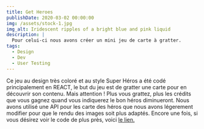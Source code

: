 ```yaml
---
title: Get Heroes
publishDate: 2020-03-02 00:00:00
img: /assets/stock-1.jpg
img_alt: Iridescent ripples of a bright blue and pink liquid
description: |
  Pour celui-ci nous avons créer un mini jeu de carte à gratter.
tags:
  - Design
  - Dev
  - User Testing
---
```


Ce jeu au design très coloré et au style Super Héros a été codé principalement en REACT, le but du jeu est de gratter une carte pour en découvrir son contenu. Mais attention ! Plus vous grattez, plus les crédits que vous gagnez quand vous indiquerez le bon héros diminueront. Nous avons utilisé une API pour les carte des héros que nous avons légerement modifier pour que le rendu des images soit plus adaptés. Encore une fois, si vous désirez voir le code de plus près, voici <a href="https://github.com/WildCodeSchool-2023-09/JS-RemoteFR-jurascripts-P2-GetHeroes">le lien.</a>
